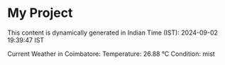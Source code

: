 # My Project

This content is dynamically generated in Indian Time (IST): 2024-09-02 19:39:47 IST


Current Weather in Coimbatore:
Temperature: 26.88 °C
Condition: mist
